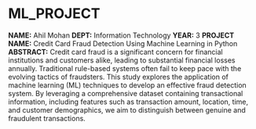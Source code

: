 # ML_PROJECT
**NAME:** Ahil Mohan
**DEPT:** Information Technology 
**YEAR:** 3
**PROJECT NAME:** Credit Card Fraud Detection Using Machine Learning in Python
**ABSTRACT:** 
Credit card fraud is a significant concern for financial institutions and customers alike, leading to substantial financial losses annually. Traditional rule-based systems often fail to keep pace with the evolving tactics of fraudsters. This study explores the application of machine learning (ML) techniques to develop an effective fraud detection system. By leveraging a comprehensive dataset containing transactional information, including features such as transaction amount, location, time, and customer demographics, we aim to distinguish between genuine and fraudulent transactions. 
